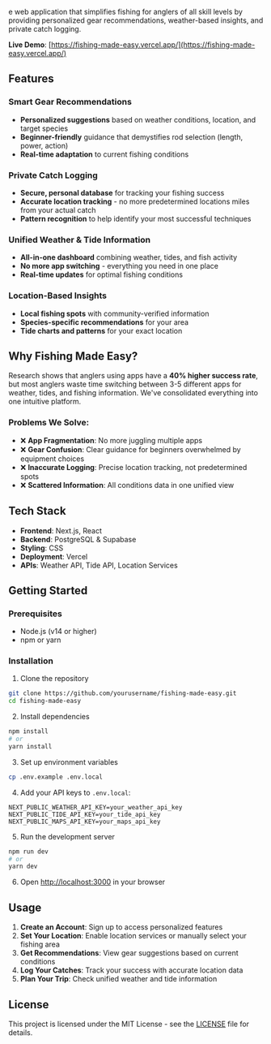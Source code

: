 e web application that simplifies fishing for anglers of all skill levels by providing personalized gear recommendations, weather-based insights, and private catch logging.

**Live Demo**: [https://fishing-made-easy.vercel.app/](https://fishing-made-easy.vercel.app/)

## Features

### Smart Gear Recommendations
- **Personalized suggestions** based on weather conditions, location, and target species
- **Beginner-friendly** guidance that demystifies rod selection (length, power, action)
- **Real-time adaptation** to current fishing conditions

### Private Catch Logging
- **Secure, personal database** for tracking your fishing success
- **Accurate location tracking** - no more predetermined locations miles from your actual catch
- **Pattern recognition** to help identify your most successful techniques

### Unified Weather & Tide Information
- **All-in-one dashboard** combining weather, tides, and fish activity
- **No more app switching** - everything you need in one place
- **Real-time updates** for optimal fishing conditions

### Location-Based Insights
- **Local fishing spots** with community-verified information
- **Species-specific recommendations** for your area
- **Tide charts and patterns** for your exact location

## Why Fishing Made Easy?

Research shows that anglers using apps have a **40% higher success rate**, but most anglers waste time switching between 3-5 different apps for weather, tides, and fishing information. We've consolidated everything into one intuitive platform.

### Problems We Solve:
- ❌ **App Fragmentation**: No more juggling multiple apps
- ❌ **Gear Confusion**: Clear guidance for beginners overwhelmed by equipment choices
- ❌ **Inaccurate Logging**: Precise location tracking, not predetermined spots
- ❌ **Scattered Information**: All conditions data in one unified view

## Tech Stack

- **Frontend**: Next.js, React
- **Backend**: PostgreSQL & Supabase
- **Styling**: CSS
- **Deployment**: Vercel
- **APIs**: Weather API, Tide API, Location Services

## Getting Started

### Prerequisites
- Node.js (v14 or higher)
- npm or yarn

### Installation

1. Clone the repository
```bash
git clone https://github.com/yourusername/fishing-made-easy.git
cd fishing-made-easy
```

2. Install dependencies
```bash
npm install
# or
yarn install
```

3. Set up environment variables
```bash
cp .env.example .env.local
```

4. Add your API keys to `.env.local`:
```
NEXT_PUBLIC_WEATHER_API_KEY=your_weather_api_key
NEXT_PUBLIC_TIDE_API_KEY=your_tide_api_key
NEXT_PUBLIC_MAPS_API_KEY=your_maps_api_key
```

5. Run the development server
```bash
npm run dev
# or
yarn dev
```

6. Open [http://localhost:3000](http://localhost:3000) in your browser

## Usage

1. **Create an Account**: Sign up to access personalized features
2. **Set Your Location**: Enable location services or manually select your fishing area
3. **Get Recommendations**: View gear suggestions based on current conditions
4. **Log Your Catches**: Track your success with accurate location data
5. **Plan Your Trip**: Check unified weather and tide information

## License

This project is licensed under the MIT License - see the [LICENSE](LICENSE) file for details.
